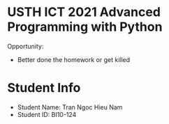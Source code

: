 USTH ICT 2021 Advanced Programming with Python
=====================================================

Opportunity:
 * Better done the homework or get killed

Student Info
=========================

* Student Name: Tran Ngoc Hieu Nam
* Student ID: BI10-124

